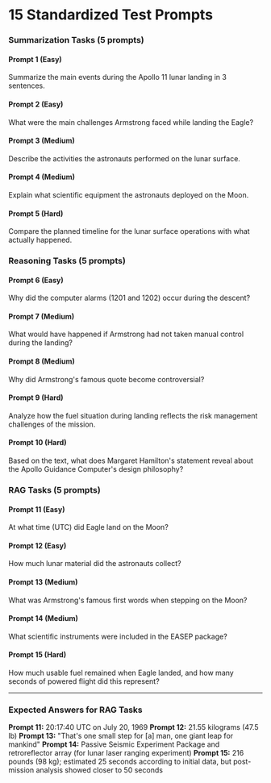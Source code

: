 <!-- markdownlint-disable MD001 -->
<!-- skipping H2 to go directly to H3 for visual reasons -->

# 15 Standardized Test Prompts

### Summarization Tasks (5 prompts)

#### Prompt 1 (Easy)

Summarize the main events during the Apollo 11 lunar landing in 3 sentences.

#### Prompt 2 (Easy)

What were the main challenges Armstrong faced while landing the Eagle?

#### Prompt 3 (Medium)

Describe the activities the astronauts performed on the lunar surface.

#### Prompt 4 (Medium)

Explain what scientific equipment the astronauts deployed on the Moon.

#### Prompt 5 (Hard)

Compare the planned timeline for the lunar surface operations with what actually
happened.

### Reasoning Tasks (5 prompts)

#### Prompt 6 (Easy)

Why did the computer alarms (1201 and 1202) occur during the descent?

#### Prompt 7 (Medium)

What would have happened if Armstrong had not taken manual control during the landing?

#### Prompt 8 (Medium)

Why did Armstrong's famous quote become controversial?

#### Prompt 9 (Hard)

Analyze how the fuel situation during landing reflects the risk management challenges
of the mission.

#### Prompt 10 (Hard)

Based on the text, what does Margaret Hamilton's statement reveal about the Apollo
Guidance Computer's design philosophy?

### RAG Tasks (5 prompts)

#### Prompt 11 (Easy)

At what time (UTC) did Eagle land on the Moon?

#### Prompt 12 (Easy)

How much lunar material did the astronauts collect?

#### Prompt 13 (Medium)

What was Armstrong's famous first words when stepping on the Moon?

#### Prompt 14 (Medium)

What scientific instruments were included in the EASEP package?

#### Prompt 15 (Hard)

How much usable fuel remained when Eagle landed, and how many seconds of powered
flight did this represent?

---

### Expected Answers for RAG Tasks

**Prompt 11:** 20:17:40 UTC on July 20, 1969
**Prompt 12:** 21.55 kilograms (47.5 lb)
**Prompt 13:** "That's one small step for [a] man, one giant leap for mankind"
**Prompt 14:** Passive Seismic Experiment Package and retroreflector array
(for lunar laser ranging experiment)
**Prompt 15:** 216 pounds (98 kg); estimated 25 seconds according to initial data,
but post-mission analysis showed closer to 50 seconds
